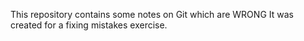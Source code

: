 This repository contains some notes on Git which are WRONG
It was created for a fixing mistakes exercise.

